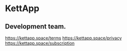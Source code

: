 # KettApp

## Development team.

https://kettapp.space/terms
https://kettapp.space/privacy
https://kettapp.space/subscription
